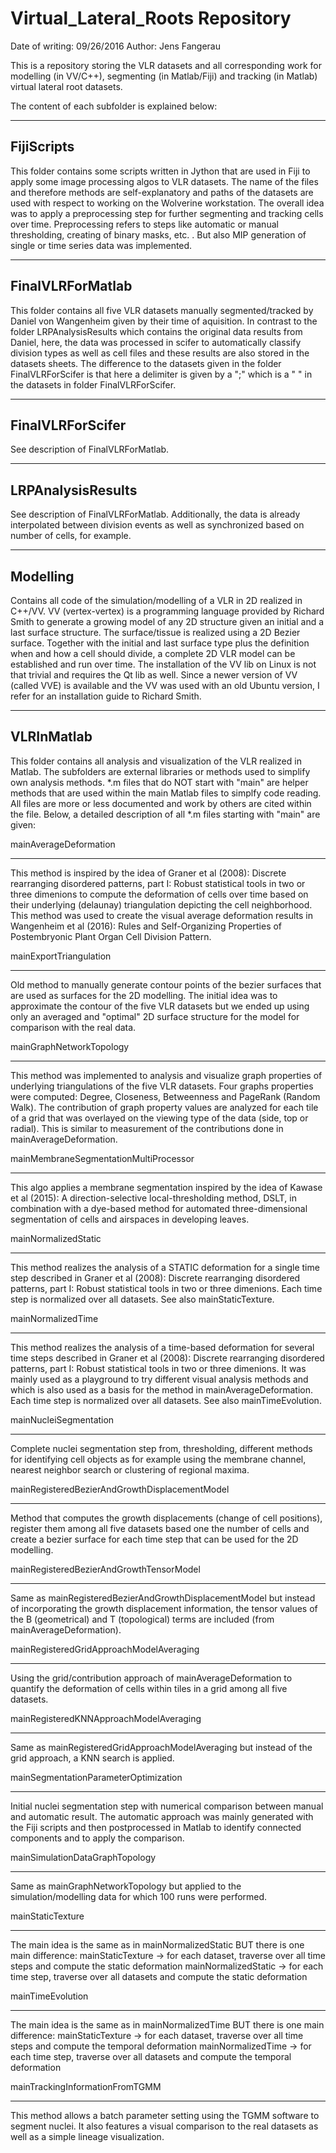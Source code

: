 Virtual_Lateral_Roots Repository
================================
Date of writing: 09/26/2016
Author: Jens Fangerau

This is a repository storing the VLR datasets and all corresponding work for
modelling (in VV/C++), segmenting (in Matlab/Fiji) and
tracking (in Matlab) virtual lateral root datasets.

The content of each subfolder is explained below:


-------------------------------
FijiScripts
-------------------------------

This folder contains some scripts written in Jython that are used in Fiji to apply some
image processing algos to VLR datasets. The name of the files and therefore methods are
self-explanatory and paths of the datasets are used with respect to working on the
Wolverine workstation. The overall idea was to apply a preprocessing step for further
segmenting and tracking cells over time. Preprocessing refers to steps like automatic or
manual thresholding, creating of binary masks, etc. . But also MIP generation of single or
time series data was implemented.


-------------------------------
FinalVLRForMatlab
-------------------------------

This folder contains all five VLR datasets manually segmented/tracked by Daniel von Wangenheim
given by their time of aquisition. In contrast to the folder LRPAnalysisResults which contains
the original data results from Daniel, here, the data was processed in scifer to automatically
classify division types as well as cell files and these results are also stored in the datasets
sheets. The difference to the datasets given in the folder FinalVLRForScifer is that here a
delimiter is given by a ";" which is a " " in the datasets in folder FinalVLRForScifer.


-------------------------------
FinalVLRForScifer
-------------------------------

See description of FinalVLRForMatlab.


-------------------------------
LRPAnalysisResults
-------------------------------

See description of FinalVLRForMatlab. Additionally, the data is already interpolated between
division events as well as synchronized based on number of cells, for example.


-------------------------------
Modelling
-------------------------------

Contains all code of the simulation/modelling of a VLR in 2D realized in C++/VV. VV (vertex-vertex)
is a programming language provided by Richard Smith to generate a growing model of any 2D
structure given an initial and a last surface structure. The surface/tissue is realized using a 2D
Bezier surface. Together with the initial and last surface type plus the definition when and how
a cell should divide, a complete 2D VLR model can be established and run over time. The
installation of the VV lib on Linux is not that trivial and requires the Qt lib as well.
Since a newer version of VV (called VVE) is available and the VV was used with an old Ubuntu
version, I refer for an installation guide to Richard Smith.


-------------------------------
VLRInMatlab
-------------------------------

This folder contains all analysis and visualization of the VLR realized in Matlab. The subfolders
are external libraries or methods used to simplify own analysis methods. *.m files that do NOT start
with "main" are helper methods that are used within the main Matlab files to simplfy code reading.
All files are more or less documented and work by others are cited within the file. Below, a detailed
description of all *.m files starting with "main" are given:


mainAverageDeformation
**********************

This method is inspired by the idea of Graner et al (2008): Discrete rearranging disordered
patterns, part I: Robust statistical tools in two or three dimenions to compute the deformation
of cells over time based on their underlying (delaunay) triangulation depicting the cell neighborhood.
This method was used to create the visual average deformation results in Wangenheim et al (2016):
Rules and Self-Organizing Properties of Postembryonic Plant Organ Cell Division Pattern.

mainExportTriangulation
**********************

Old method to manually generate contour points of the bezier surfaces that are used as surfaces
for the 2D modelling. The initial idea was to approximate the contour of the five VLR datasets
but we ended up using only an averaged and "optimal" 2D surface structure for the model for
comparison with the real data.

mainGraphNetworkTopology
**********************

This method was implemented to analysis and visualize graph properties of underlying triangulations
of the five VLR datasets. Four graphs properties were computed: Degree, Closeness, Betweenness and
PageRank (Random Walk). The contribution of graph property values are analyzed for each tile of a
grid that was overlayed on the viewing type of the data (side, top or radial). This is similar to
measurement of the contributions done in mainAverageDeformation.

mainMembraneSegmentationMultiProcessor
**********************

This algo applies a membrane segmentation inspired by the idea of Kawase et al (2015):
A direction-selective local-thresholding method, DSLT, in combination with a dye-based method
for automated three-dimensional segmentation of cells and airspaces in developing leaves.

mainNormalizedStatic
**********************

This method realizes the analysis of a STATIC deformation for a single time step described in
Graner et al (2008): Discrete rearranging disordered patterns, part I: Robust statistical tools
in two or three dimenions. Each time step is normalized over all datasets. See also
mainStaticTexture.

mainNormalizedTime
**********************

This method realizes the analysis of a time-based deformation for several time steps described in
Graner et al (2008): Discrete rearranging disordered patterns, part I: Robust statistical tools
in two or three dimenions. It was mainly used as a playground to try different visual analysis
methods and which is also used as a basis for the method in mainAverageDeformation. Each time
step is normalized over all datasets. See also mainTimeEvolution.

mainNucleiSegmentation
**********************

Complete nuclei segmentation step from, thresholding, different methods for identifying cell objects
as for example using the membrane channel, nearest neighbor search or clustering of regional maxima.

mainRegisteredBezierAndGrowthDisplacementModel
**********************

Method that computes the growth displacements (change of cell positions), register them among
all five datasets based one the number of cells and create a bezier surface for each time
step that can be used for the 2D modelling.

mainRegisteredBezierAndGrowthTensorModel
**********************

Same as mainRegisteredBezierAndGrowthDisplacementModel but instead of incorporating the growth
displacement information, the tensor values of the B (geometrical) and T (topological) terms
are included (from mainAverageDeformation).

mainRegisteredGridApproachModelAveraging
**********************

Using the grid/contribution approach of mainAverageDeformation to quantify the deformation of cells
within tiles in a grid among all five datasets.

mainRegisteredKNNApproachModelAveraging
**********************

Same as mainRegisteredGridApproachModelAveraging but instead of the grid approach, a KNN search
is applied.

mainSegmentationParameterOptimization
**********************

Initial nuclei segmentation step with numerical comparison between manual and automatic result. The
automatic approach was mainly generated with the Fiji scripts and then postprocessed in Matlab to
identify connected components and to apply the comparison.

mainSimulationDataGraphTopology
**********************

Same as mainGraphNetworkTopology but applied to the simulation/modelling data for which 100 runs
were performed.

mainStaticTexture
**********************

The main idea is the same as in mainNormalizedStatic BUT there is one main difference:
mainStaticTexture -> for each dataset, traverse over all time steps and compute the static deformation
mainNormalizedStatic -> for each time step, traverse over all datasets and compute the static deformation

mainTimeEvolution
**********************

The main idea is the same as in mainNormalizedTime BUT there is one main difference:
mainStaticTexture -> for each dataset, traverse over all time steps and compute the temporal deformation
mainNormalizedTime -> for each time step, traverse over all datasets and compute the temporal deformation

mainTrackingInformationFromTGMM
**********************

This method allows a batch parameter setting using the TGMM software to segment nuclei. It also
features a visual comparison to the real datasets as well as a simple lineage visualization.


